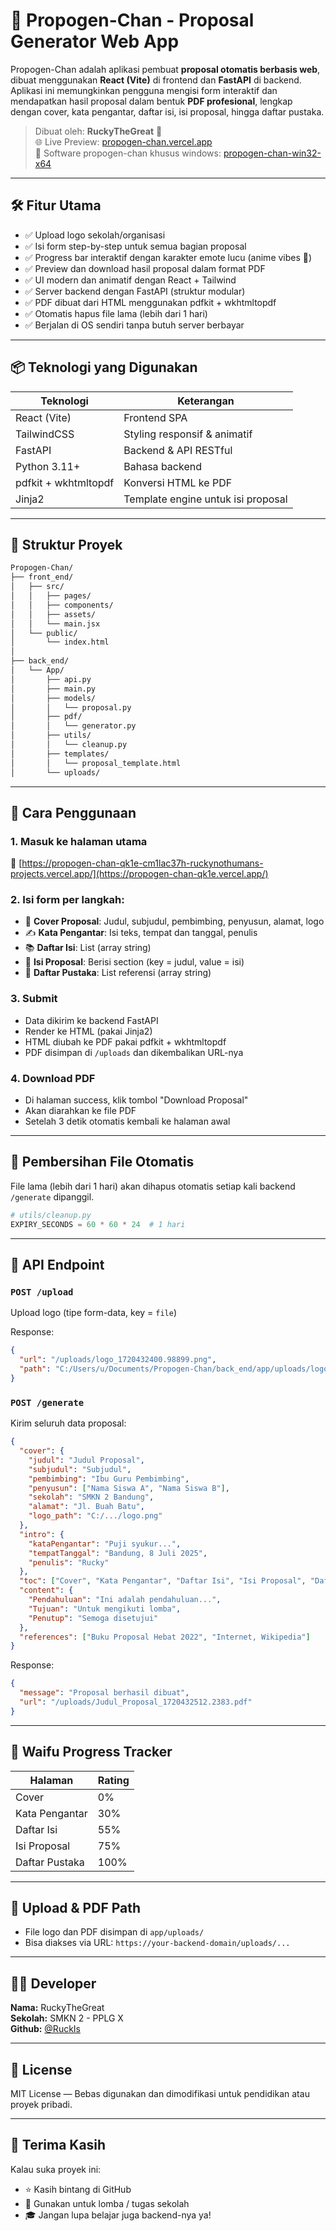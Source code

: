 
# 📄 Propogen-Chan - Proposal Generator Web App

Propogen-Chan adalah aplikasi pembuat **proposal otomatis berbasis web**, dibuat menggunakan **React (Vite)** di frontend dan **FastAPI** di backend. Aplikasi ini memungkinkan pengguna mengisi form interaktif dan mendapatkan hasil proposal dalam bentuk **PDF profesional**, lengkap dengan cover, kata pengantar, daftar isi, isi proposal, hingga daftar pustaka.

> Dibuat oleh: **RuckyTheGreat** 🚀  
> 🌐 Live Preview: [propogen-chan.vercel.app](https://propogen-chan-qk1e.vercel.app/) <br>
> 🤑 Software propogen-chan khusus windows: [propogen-chan-win32-x64](https://www.mediafire.com/file/41ifbilgvdj9frk/propogen-chan-1.0.0_Setup.exe/file)
---

## 🛠️ Fitur Utama

- ✅ Upload logo sekolah/organisasi
- ✅ Isi form step-by-step untuk semua bagian proposal
- ✅ Progress bar interaktif dengan karakter emote lucu (anime vibes 🥺)
- ✅ Preview dan download hasil proposal dalam format PDF
- ✅ UI modern dan animatif dengan React + Tailwind
- ✅ Server backend dengan FastAPI (struktur modular)
- ✅ PDF dibuat dari HTML menggunakan pdfkit + wkhtmltopdf
- ✅ Otomatis hapus file lama (lebih dari 1 hari)
- ✅ Berjalan di OS sendiri tanpa butuh server berbayar

---

## 📦 Teknologi yang Digunakan

| Teknologi     | Keterangan                         |
|---------------|-------------------------------------|
| React (Vite)  | Frontend SPA                        |
| TailwindCSS   | Styling responsif & animatif        |
| FastAPI       | Backend & API RESTful              |
| Python 3.11+  | Bahasa backend                      |
| pdfkit + wkhtmltopdf | Konversi HTML ke PDF        |
| Jinja2        | Template engine untuk isi proposal  |

---

## 📁 Struktur Proyek

```bash
Propogen-Chan/
├── front_end/
│   ├── src/
│   │   ├── pages/
│   │   ├── components/
│   │   ├── assets/
│   │   └── main.jsx
│   └── public/
│       └── index.html
│
├── back_end/
│   └── App/
│       ├── api.py
│       ├── main.py
│       ├── models/
│       │   └── proposal.py
│       ├── pdf/
│       │   └── generator.py
│       ├── utils/
│       │   └── cleanup.py
│       ├── templates/
│       │   └── proposal_template.html
│       └── uploads/
```

---

## 🚀 Cara Penggunaan

### 1. Masuk ke halaman utama

📍 [https://propogen-chan-qk1e-cm1lac37h-ruckynothumans-projects.vercel.app/](https://propogen-chan-qk1e.vercel.app/)

### 2. Isi form per langkah:

- 📄 **Cover Proposal**: Judul, subjudul, pembimbing, penyusun, alamat, logo
- ✍️ **Kata Pengantar**: Isi teks, tempat dan tanggal, penulis
- 📚 **Daftar Isi**: List (array string)
- 📑 **Isi Proposal**: Berisi section (key = judul, value = isi)
- 📎 **Daftar Pustaka**: List referensi (array string)

### 3. Submit

- Data dikirim ke backend FastAPI
- Render ke HTML (pakai Jinja2)
- HTML diubah ke PDF pakai pdfkit + wkhtmltopdf
- PDF disimpan di `/uploads` dan dikembalikan URL-nya

### 4. Download PDF

- Di halaman success, klik tombol "Download Proposal"
- Akan diarahkan ke file PDF
- Setelah 3 detik otomatis kembali ke halaman awal

---

## 🧹 Pembersihan File Otomatis

File lama (lebih dari 1 hari) akan dihapus otomatis setiap kali backend `/generate` dipanggil.

```py
# utils/cleanup.py
EXPIRY_SECONDS = 60 * 60 * 24  # 1 hari
```

---

## 🧠 API Endpoint

### `POST /upload`

Upload logo (tipe form-data, key = `file`)

Response:
```json
{
  "url": "/uploads/logo_1720432400.98899.png",
  "path": "C:/Users/u/Documents/Propogen-Chan/back_end/app/uploads/logo_1720432400.98899.png"
}
```

### `POST /generate`

Kirim seluruh data proposal:

```json
{
  "cover": {
    "judul": "Judul Proposal",
    "subjudul": "Subjudul",
    "pembimbing": "Ibu Guru Pembimbing",
    "penyusun": ["Nama Siswa A", "Nama Siswa B"],
    "sekolah": "SMKN 2 Bandung",
    "alamat": "Jl. Buah Batu",
    "logo_path": "C:/.../logo.png"
  },
  "intro": {
    "kataPengantar": "Puji syukur...",
    "tempatTanggal": "Bandung, 8 Juli 2025",
    "penulis": "Rucky"
  },
  "toc": ["Cover", "Kata Pengantar", "Daftar Isi", "Isi Proposal", "Daftar Pustaka"],
  "content": {
    "Pendahuluan": "Ini adalah pendahuluan...",
    "Tujuan": "Untuk mengikuti lomba",
    "Penutup": "Semoga disetujui"
  },
  "references": ["Buku Proposal Hebat 2022", "Internet, Wikipedia"]
}
```

Response:
```json
{
  "message": "Proposal berhasil dibuat",
  "url": "/uploads/Judul_Proposal_1720432512.2383.pdf"
}
```

---

## 🎨 Waifu Progress Tracker

| Halaman           | Rating |
|-------------------|--------|
| Cover             | 0%     |
| Kata Pengantar    | 30%    |
| Daftar Isi        | 55%    |
| Isi Proposal      | 75%    |
| Daftar Pustaka    | 100%   |

---

## 📁 Upload & PDF Path

- File logo dan PDF disimpan di `app/uploads/`
- Bisa diakses via URL: `https://your-backend-domain/uploads/...`

---

## 👨‍💻 Developer

**Nama:** RuckyTheGreat  
**Sekolah:** SMKN 2 - PPLG X  
**Github:** [@RuckIs](https://github.com/RuckIs)

---

## 📃 License

MIT License — Bebas digunakan dan dimodifikasi untuk pendidikan atau proyek pribadi.

---

## 🙌 Terima Kasih

Kalau suka proyek ini:
- ⭐ Kasih bintang di GitHub
- 💬 Gunakan untuk lomba / tugas sekolah
- 🎓 Jangan lupa belajar juga backend-nya ya!
